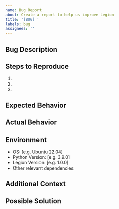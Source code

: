 ```yaml
---
name: Bug Report
about: Create a report to help us improve Legion
title: '[BUG] '
labels: bug
assignees: ''
---
```


## Bug Description
<!-- A clear and concise description of what the bug is -->

## Steps to Reproduce
1.
2.
3.

## Expected Behavior
<!-- What you expected to happen -->

## Actual Behavior
<!-- What actually happened -->

## Environment
- OS: [e.g. Ubuntu 22.04]
- Python Version: [e.g. 3.9.0]
- Legion Version: [e.g. 1.0.0]
- Other relevant dependencies:

## Additional Context
<!-- Add any other context about the problem here -->

## Possible Solution
<!-- If you have suggestions on a fix for the bug, please describe them here -->
